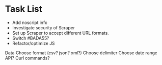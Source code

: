 # Task List

* Add noscript info
* Investigate security of Scraper
* Set up Scraper to accept different URL formats.
* Switch #BADA55?
* Refactor/optimize JS

Data
	Choose format (csv? json? xml?)
	Choose delimiter
	Choose date range
	API?
	Curl commands?


